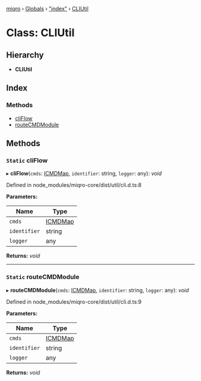 [miqro](../README.md) › [Globals](../globals.md) › ["index"](../modules/_index_.md) › [CLIUtil](_index_.cliutil.md)

# Class: CLIUtil

## Hierarchy

* **CLIUtil**

## Index

### Methods

* [cliFlow](_index_.cliutil.md#static-cliflow)
* [routeCMDModule](_index_.cliutil.md#static-routecmdmodule)

## Methods

### `Static` cliFlow

▸ **cliFlow**(`cmds`: [ICMDMap](../interfaces/_index_.icmdmap.md), `identifier`: string, `logger`: any): *void*

Defined in node_modules/miqro-core/dist/util/cli.d.ts:8

**Parameters:**

Name | Type |
------ | ------ |
`cmds` | [ICMDMap](../interfaces/_index_.icmdmap.md) |
`identifier` | string |
`logger` | any |

**Returns:** *void*

___

### `Static` routeCMDModule

▸ **routeCMDModule**(`cmds`: [ICMDMap](../interfaces/_index_.icmdmap.md), `identifier`: string, `logger`: any): *void*

Defined in node_modules/miqro-core/dist/util/cli.d.ts:9

**Parameters:**

Name | Type |
------ | ------ |
`cmds` | [ICMDMap](../interfaces/_index_.icmdmap.md) |
`identifier` | string |
`logger` | any |

**Returns:** *void*
